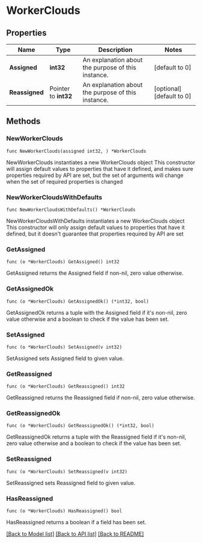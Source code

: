 # WorkerClouds

## Properties

Name | Type | Description | Notes
------------ | ------------- | ------------- | -------------
**Assigned** | **int32** | An explanation about the purpose of this instance. | [default to 0]
**Reassigned** | Pointer to **int32** | An explanation about the purpose of this instance. | [optional] [default to 0]

## Methods

### NewWorkerClouds

`func NewWorkerClouds(assigned int32, ) *WorkerClouds`

NewWorkerClouds instantiates a new WorkerClouds object
This constructor will assign default values to properties that have it defined,
and makes sure properties required by API are set, but the set of arguments
will change when the set of required properties is changed

### NewWorkerCloudsWithDefaults

`func NewWorkerCloudsWithDefaults() *WorkerClouds`

NewWorkerCloudsWithDefaults instantiates a new WorkerClouds object
This constructor will only assign default values to properties that have it defined,
but it doesn't guarantee that properties required by API are set

### GetAssigned

`func (o *WorkerClouds) GetAssigned() int32`

GetAssigned returns the Assigned field if non-nil, zero value otherwise.

### GetAssignedOk

`func (o *WorkerClouds) GetAssignedOk() (*int32, bool)`

GetAssignedOk returns a tuple with the Assigned field if it's non-nil, zero value otherwise
and a boolean to check if the value has been set.

### SetAssigned

`func (o *WorkerClouds) SetAssigned(v int32)`

SetAssigned sets Assigned field to given value.


### GetReassigned

`func (o *WorkerClouds) GetReassigned() int32`

GetReassigned returns the Reassigned field if non-nil, zero value otherwise.

### GetReassignedOk

`func (o *WorkerClouds) GetReassignedOk() (*int32, bool)`

GetReassignedOk returns a tuple with the Reassigned field if it's non-nil, zero value otherwise
and a boolean to check if the value has been set.

### SetReassigned

`func (o *WorkerClouds) SetReassigned(v int32)`

SetReassigned sets Reassigned field to given value.

### HasReassigned

`func (o *WorkerClouds) HasReassigned() bool`

HasReassigned returns a boolean if a field has been set.


[[Back to Model list]](../README.md#documentation-for-models) [[Back to API list]](../README.md#documentation-for-api-endpoints) [[Back to README]](../README.md)


